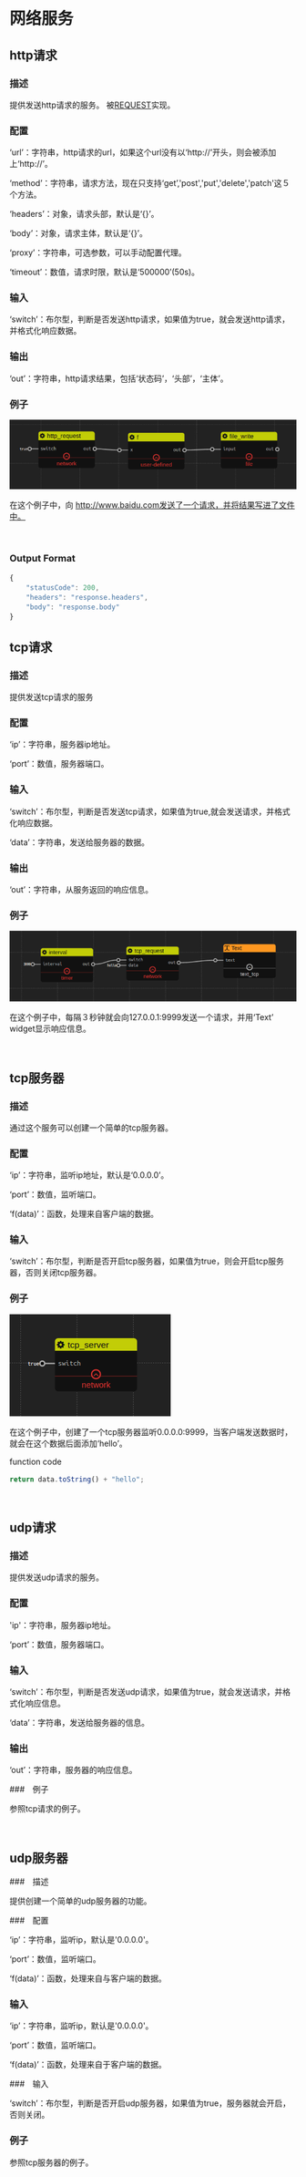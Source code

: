 网络服务
=============

## http请求

### 描述

提供发送http请求的服务。
被[REQUEST](https://www.npmjs.com/package/request)实现。

### 配置

‘url’：字符串，http请求的url，如果这个url没有以‘http://’开头，则会被添加上‘http://’。

‘method’：字符串，请求方法，现在只支持‘get’,'post','put','delete','patch'这５个方法。

‘headers’：对象，请求头部，默认是‘{}’。

‘body’：对象，请求主体，默认是‘{}’。

‘proxy’：字符串，可选参数，可以手动配置代理。

‘timeout’：数值，请求时限，默认是‘500000’(50s)。

### 输入

‘switch’：布尔型，判断是否发送http请求，如果值为true，就会发送http请求，并格式化响应数据。

### 输出

‘out’：字符串，http请求结果，包括‘状态码’，‘头部’，‘主体’。

### 例子

![](./pic/http_request.png)

在这个例子中，向 http://www.baidu.com发送了一个请求，并将结果写进了文件中。

</br>

### Output Format

```javascript
{
    "statusCode": 200,
    "headers": "response.headers",
    "body": "response.body"
}
```

## tcp请求

### 描述

提供发送tcp请求的服务

### 配置

‘ip’：字符串，服务器ip地址。

‘port’：数值，服务器端口。


### 输入

‘switch’：布尔型，判断是否发送tcp请求，如果值为true,就会发送请求，并格式化响应数据。

‘data’：字符串，发送给服务器的数据。

### 输出

‘out’：字符串，从服务返回的响应信息。

### 例子

![](./pic/tcp_request.png)

在这个例子中，每隔３秒钟就会向127.0.0.1:9999发送一个请求，并用‘Text’ widget显示响应信息。

</br>

## tcp服务器

### 描述

通过这个服务可以创建一个简单的tcp服务器。

### 配置

‘ip’：字符串，监听ip地址，默认是‘0.0.0.0’。

‘port’：数值，监听端口。

‘f(data)’：函数，处理来自客户端的数据。

### 输入

‘switch’：布尔型，判断是否开启tcp服务器，如果值为true，则会开启tcp服务器，否则关闭tcp服务器。

### 例子

![](./pic/tcp_server.png)

在这个例子中，创建了一个tcp服务器监听0.0.0.0:9999，当客户端发送数据时，就会在这个数据后面添加‘hello’。

function code
```javascript
return data.toString() + "hello";
```

</br>

## udp请求

### 描述

提供发送udp请求的服务。

### 配置

'ip'：字符串，服务器ip地址。

‘port’：数值，服务器端口。

### 输入

‘switch’：布尔型，判断是否发送udp请求，如果值为true，就会发送请求，并格式化响应信息。

‘data’：字符串，发送给服务器的信息。

### 输出

‘out’：字符串，服务器的响应信息。

###　例子

参照tcp请求的例子。

</br>

## udp服务器

###　描述

提供创建一个简单的udp服务器的功能。

###　配置

‘ip’：字符串，监听ip，默认是'0.0.0.0'。

‘port’：数值，监听端口。

‘f(data)’：函数，处理来自与客户端的数据。

### 输入

‘ip’：字符串，监听ip，默认是'0.0.0.0'。

‘port’：数值，监听端口。

‘f(data)’：函数，处理来自于客户端的数据。

###　输入

‘switch’：布尔型，判断是否开启udp服务器，如果值为true，服务器就会开启，否则关闭。

### 例子

参照tcp服务器的例子。